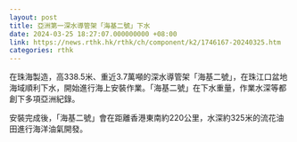 ```yaml
---
layout: post
title: 亞洲第一深水導管架「海基二號」下水
date: 2024-03-25 18:27:07.000000000 +08:00
link: https://news.rthk.hk/rthk/ch/component/k2/1746167-20240325.htm
categories: rthk
---
```


在珠海製造，高338.5米、重近3.7萬噸的深水導管架「海基二號」，在珠江口盆地海域順利下水，開始進行海上安裝作業。「海基二號」在下水重量，作業水深等都創下多項亞洲紀錄。

安裝完成後，「海基二號」會在距離香港東南約220公里，水深約325米的流花油田進行海洋油氣開發。
